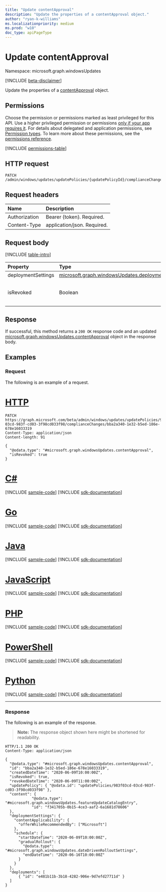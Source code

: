 ```yaml
---
title: "Update contentApproval"
description: "Update the properties of a contentApproval object."
author: "ryan-k-williams"
ms.localizationpriority: medium
ms.prod: "w10"
doc_type: apiPageType
---
```


# Update contentApproval
Namespace: microsoft.graph.windowsUpdates

[!INCLUDE [beta-disclaimer](../../includes/beta-disclaimer.md)]

Update the properties of a [contentApproval](../resources/windowsupdates-contentapproval.md) object.

## Permissions
Choose the permission or permissions marked as least privileged for this API. Use a higher privileged permission or permissions [only if your app requires it](/graph/permissions-overview#best-practices-for-using-microsoft-graph-permissions). For details about delegated and application permissions, see [Permission types](/graph/permissions-overview#permission-types). To learn more about these permissions, see the [permissions reference](/graph/permissions-reference).

<!-- { "blockType": "permissions", "name": "windowsupdates_contentapproval_update" } -->
[!INCLUDE [permissions-table](../includes/permissions/windowsupdates-contentapproval-update-permissions.md)]

## HTTP request

<!-- {
  "blockType": "ignored"
}
-->
``` http
PATCH /admin/windows/updates/updatePolicies/{updatePolicyId}/complianceChanges/{complianceChangeId}
```

## Request headers
|Name|Description|
|:---|:---|
|Authorization|Bearer {token}. Required.|
|Content-Type|application/json. Required.|

## Request body

[!INCLUDE [table-intro](../../includes/update-property-table-intro.md)]

|Property|Type|Description|
|:---|:---|:---|
|deploymentSettings|[microsoft.graph.windowsUpdates.deploymentSettings](../resources/windowsupdates-deploymentsettings.md)|Settings for governing how to deploy **content**.|
|isRevoked|Boolean|`True` indicates that a compliance change is revoked, preventing further application. Revoking a compliance change is a final action. Inherited from [microsoft.graph.windowsUpdates.complianceChange](../resources/windowsupdates-compliancechange.md).|

## Response

If successful, this method returns a `200 OK` response code and an updated [microsoft.graph.windowsUpdates.contentApproval](../resources/windowsupdates-contentapproval.md) object in the response body.

## Examples

### Request
The following is an example of a request.
# [HTTP](#tab/http)
<!-- {
  "blockType": "request",
  "name": "update_contentapproval",
  "@odata.type": "microsoft.graph.windowsUpdates.contentApproval"
}
-->
``` http
PATCH https://graph.microsoft.com/beta/admin/windows/updates/updatePolicies/983f03cd-03cd-983f-cd03-3f98cd033f98/complianceChanges/bba2a340-1e32-b5ed-186e-678e16033319
Content-Type: application/json
Content-length: 91

{
  "@odata.type": "#microsoft.graph.windowsUpdates.contentApproval",
  "isRevoked": true
}
```

# [C#](#tab/csharp)
[!INCLUDE [sample-code](../includes/snippets/csharp/update-contentapproval-csharp-snippets.md)]
[!INCLUDE [sdk-documentation](../includes/snippets/snippets-sdk-documentation-link.md)]

# [Go](#tab/go)
[!INCLUDE [sample-code](../includes/snippets/go/update-contentapproval-go-snippets.md)]
[!INCLUDE [sdk-documentation](../includes/snippets/snippets-sdk-documentation-link.md)]

# [Java](#tab/java)
[!INCLUDE [sample-code](../includes/snippets/java/update-contentapproval-java-snippets.md)]
[!INCLUDE [sdk-documentation](../includes/snippets/snippets-sdk-documentation-link.md)]

# [JavaScript](#tab/javascript)
[!INCLUDE [sample-code](../includes/snippets/javascript/update-contentapproval-javascript-snippets.md)]
[!INCLUDE [sdk-documentation](../includes/snippets/snippets-sdk-documentation-link.md)]

# [PHP](#tab/php)
[!INCLUDE [sample-code](../includes/snippets/php/update-contentapproval-php-snippets.md)]
[!INCLUDE [sdk-documentation](../includes/snippets/snippets-sdk-documentation-link.md)]

# [PowerShell](#tab/powershell)
[!INCLUDE [sample-code](../includes/snippets/powershell/update-contentapproval-powershell-snippets.md)]
[!INCLUDE [sdk-documentation](../includes/snippets/snippets-sdk-documentation-link.md)]

# [Python](#tab/python)
[!INCLUDE [sample-code](../includes/snippets/python/update-contentapproval-python-snippets.md)]
[!INCLUDE [sdk-documentation](../includes/snippets/snippets-sdk-documentation-link.md)]

---

### Response
The following is an example of the response.
>**Note:** The response object shown here might be shortened for readability.
<!-- {
  "blockType": "response",
  "truncated": true,
  "@odata.type": "microsoft.graph.windowsUpdates.contentApproval"
}
-->
``` http
HTTP/1.1 200 OK
Content-Type: application/json

{
  "@odata.type": "#microsoft.graph.windowsUpdates.contentApproval",
  "id": "bba2a340-1e32-b5ed-186e-678e16033319",
  "createdDateTime": "2020-06-09T10:00:00Z",
  "isRevoked": true,
  "revokedDateTime": "2020-06-09T11:00:00Z",
  "updatePolicy": { "@odata.id": "updatePolicies/983f03cd-03cd-983f-cd03-3f98cd033f98" },
  "content": {
            "@odata.type": "#microsoft.graph.windowsUpdates.featureUpdateCatalogEntry",
            "id": "f341705b-0b15-4ce3-aaf2-6a1681d78606"
  },
  "deploymentSettings": {
    "contentApplicability": {
      "offerWhileRecommendedBy": ["Microsoft"]
    },
    "schedule": {
      "startDateTime": "2020-06-09T10:00:00Z",
      "gradualRollout": {
        "@odata.type": "#microsoft.graph.windowsUpdates.dateDrivenRolloutSettings",
        "endDateTime": "2020-06-16T10:00:00Z"
      }
    }
  },
  "deployments": [
      { "id": "e481b11b-3b18-4282-906e-9d7efd27711d" }
  ]
}
```
